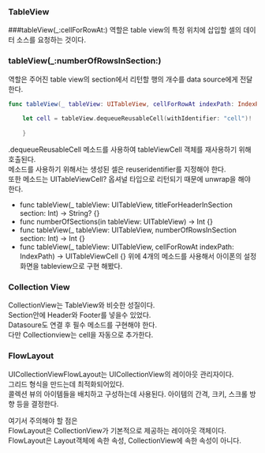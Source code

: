 ### TableView
###tableView(_:cellForRowAt:)
역할은 table view의 특정 위치에 삽입할 셀의 데이터 소스를 요청하는 것이다.

### tableView(_:numberOfRowsInSection:)
역할은 주어진 table view의 section에서 리턴할 행의 개수를 data source에게 전달한다.

```swift
func tableView(_ tableView: UITableView, cellForRowAt indexPath: IndexPath) -> UITableViewCell {
    
    let cell = tableView.dequeueReusableCell(withIdentifier: "cell")!
    
    }
```
.dequeueReusableCell 메소드를 사용하여 tableViewCell 객체를 재사용하기 위해 호출된다.<br>
메소드를 사용하기 위해서는 생성된 셀은 reuseridentifier를 지정해야 한다.<br>
또한 메소드는 UITableViewCell? 옵셔널 타입으로 리턴되기 때문에 unwrap을 해야 한다. 

- func tableView(_ tableView: UITableView, titleForHeaderInSection section: Int) -> String? {}
- func numberOfSections(in tableView: UITableView) -> Int {}
- func tableView(_ tableView: UITableView, numberOfRowsInSection section: Int) -> Int {}
- func tableView(_ tableView: UITableView, cellForRowAt indexPath: IndexPath) -> UITableViewCell {}
위에 4개의 메소드를 사용해서 아이폰의 설정화면을 tableview으로 구현 해봤다. 

### Collection View 
CollectionView는 TableView와 비슷한 성질이다.<br>
Section안에 Header와 Footer를 넣을수 있었다.<br>
Datasoure도 연결 후 필수 메소드를 구현해야 한다.<br>
다만 Collectionview는 cell을 자동으로 추가한다.<br>

### FlowLayout
UICollectionViewFlowLayout는 UICollectionView의 레이아웃 관리자이다.<br>
그리드 형식을 만드는데 최적화되어있다. <br>
콜렉션 뷰의 아이템들을 배치하고 구성하는데 사용된다. 아이템의 간격, 크키, 스크롤 방향 등을 결정한다.<br>

여기서 주의해야 할 점은<br>
FlowLayout은 CollectionView가 기본적으로 제공하는 레이아웃 객체이다.<br>
FlowLayout은 Layout객체에 속한 속성, CollectionView에 속한 속성이 아니다.<br>
